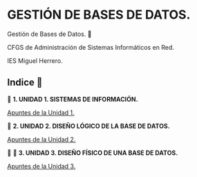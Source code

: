 # GESTIÓN DE BASES DE DATOS.

Gestión de Bases de Datos. :dragon:

CFGS de Administración de Sistemas Informáticos en Red.

IES Miguel Herrero.


## Indice 🚀

:floppy_disk: **1. UNIDAD 1. SISTEMAS DE INFORMACIÓN.**

  [Apuntes de la Unidad 1.](Tema1/Apuntes.md)

:movie_camera: **2. UNIDAD 2. DISEÑO LÓGICO DE LA BASE DE DATOS.**
  
  [Apuntes de la Unidad 2.](Tema2/Apuntes.md)

:iphone: :calling: **3. UNIDAD 3. DISEÑO FÍSICO DE UNA BASE DE DATOS.**
  
  [Apuntes de la Unidad 3.](Tema3/Apuntes.md)

<!-- :satellite: **4. UNIDAD 4. REALIZACIÓN DE CONSULTAS.**
  
  [Apuntes de la Unidad 4.](Tema4/Apuntes.md)

:dvd: **5. UNIDAD 5. EDICIÓN DE LOS DATOS.**
  
  [Apuntes de la Unidad 5.](Tema5/Apuntes.md)

:radio: **6. UNIDAD 6. PROGRAMACIÓN DE BASES DE DATOS.**

  [Apuntes de la Unidad 6.](Tema6/Apuntes.md) -->